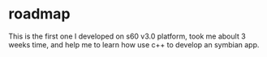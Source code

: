# roadmap
This is the first one I developed on s60 v3.0 platform, took me aboult 3 weeks time, and help me to learn how use c++ to develop an symbian app.
